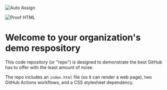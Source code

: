 ![Auto Assign](https://github.com/DASH-Connect-UNO/demo-repository/actions/workflows/auto-assign.yml/badge.svg)

![Proof HTML](https://github.com/DASH-Connect-UNO/demo-repository/actions/workflows/proof-html.yml/badge.svg)

# Welcome to your organization's demo respository
This code repository (or "repo") is designed to demonstrate the best GitHub has to offer with the least amount of noise.

The repo includes an `index.html` file (so it can render a web page), two GitHub Actions workflows, and a CSS stylesheet dependency.
